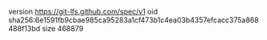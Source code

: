 version https://git-lfs.github.com/spec/v1
oid sha256:6e1591fb9cbae985ca95283a1cf473b1c4ea03b4357efcacc375a868488f13bd
size 468879

